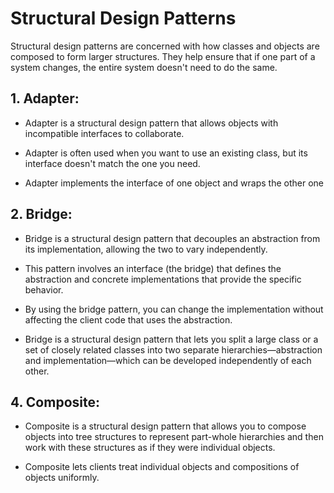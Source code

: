 # Structural Design Patterns

Structural design patterns are concerned with how classes and objects are composed to form larger structures. They help ensure that if one part of a system changes, the entire system doesn't need to do the same.

## 1. Adapter:

- Adapter is a structural design pattern that allows objects with incompatible interfaces to collaborate.

- Adapter is often used when you want to use an existing class, but its interface doesn't match the one you need.

- Adapter implements the interface of one object and wraps the other one

## 2. Bridge:

- Bridge is a structural design pattern that decouples an abstraction from its implementation, allowing the two to vary independently.

- This pattern involves an interface (the bridge) that defines the abstraction and concrete implementations that provide the specific behavior.

- By using the bridge pattern, you can change the implementation without affecting the client code that uses the abstraction.

- Bridge is a structural design pattern that lets you split a large class or a set of closely related classes into two separate hierarchies—abstraction and implementation—which can be developed independently of each other.

## 4. Composite:

- Composite is a structural design pattern that allows you to compose objects into tree structures to represent part-whole hierarchies and then work with these structures as if they were individual objects.

- Composite lets clients treat individual objects and compositions of objects uniformly.

